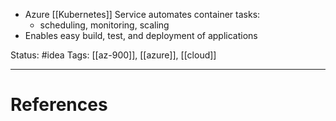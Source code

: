 - ﻿﻿Azure [[Kubernetes]] Service automates container tasks:
	- ﻿﻿scheduling, monitoring, scaling
- ﻿﻿Enables easy build, test, and deployment of applications

Status: #idea
Tags: [[az-900]], [[azure]], [[cloud]]

---
# References